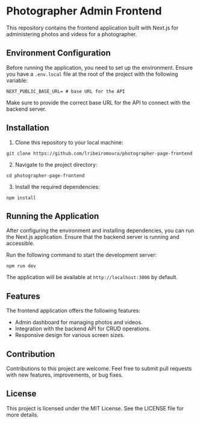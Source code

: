 # Photographer Admin Frontend

This repository contains the frontend application built with Next.js for administering photos and videos for a photographer.

## Environment Configuration

Before running the application, you need to set up the environment. Ensure you have a `.env.local` file at the root of the project with the following variable:

`NEXT_PUBLIC_BASE_URL= # base URL for the API`

Make sure to provide the correct base URL for the API to connect with the backend server.

## Installation

1.  Clone this repository to your local machine:

`git clone https://github.com/lribeiromoura/photographer-page-frontend`

2.  Navigate to the project directory:

`cd photographer-page-frontend`

3.  Install the required dependencies:

`npm install`

## Running the Application

After configuring the environment and installing dependencies, you can run the Next.js application. Ensure that the backend server is running and accessible.

Run the following command to start the development server:

`npm run dev`

The application will be available at `http://localhost:3000` by default.

## Features

The frontend application offers the following features:

- Admin dashboard for managing photos and videos.
- Integration with the backend API for CRUD operations.
- Responsive design for various screen sizes.

## Contribution

Contributions to this project are welcome. Feel free to submit pull requests with new features, improvements, or bug fixes.

## License

This project is licensed under the MIT License. See the LICENSE file for more details.
